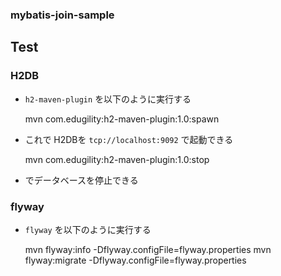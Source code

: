 ### mybatis-join-sample



## Test

### H2DB

* `h2-maven-plugin` を以下のように実行する

    mvn com.edugility:h2-maven-plugin:1.0:spawn

* これで H2DBを `tcp://localhost:9092` で起動できる

    mvn com.edugility:h2-maven-plugin:1.0:stop

* でデータベースを停止できる

### flyway

* `flyway` を以下のように実行する

	mvn flyway:info -Dflyway.configFile=flyway.properties
	mvn flyway:migrate -Dflyway.configFile=flyway.properties

